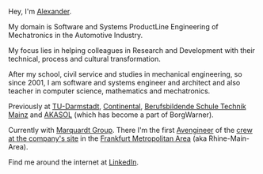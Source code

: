 Hey, I'm [Alexander](https://www.google.com/search?q=alexander+meaning).

My domain is Software and Systems ProductLine Engineering of Mechatronics in the Automotive Industry.

My focus lies in helping colleagues in Research and Development with their technical, process and cultural transformation.

After my school, civil service and studies in mechanical engineering, so since 2001, I am software and systems engineer and architect and also teacher in computer science, mathematics and mechatronics.

Previously at [TU-Darmstadt](https://www.tu-darmstadt.de/index.en.jsp), [Continental](https://www.continental.com/en/), [Berufsbildende Schule Technik Mainz](https://www.bbs1-mainz.com/) and [AKASOL](https://akasol.com) (which has become a part of BorgWarner).

Currently with [Marquardt Group](https://www.marquardt.com/us/). There I'm the first [Avengineer](https://avengineers.github.io) of the [crew at the company's site](https://avengineers.github.io/rmt/crew/index.html) in the [Frankfurt Metropolitan Area](https://goo.gl/maps/sgnQSeVCdqL3peSE7) (aka Rhine-Main-Area). 

Find me around the internet at [LinkedIn](https://linkedin.com/in/basejumpa).
